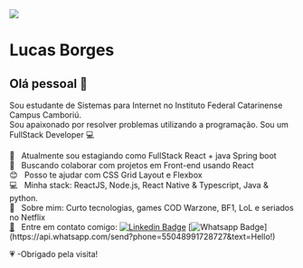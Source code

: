 <img width="auto" src="https://github.com/tgmarinho/tgmarinho/blob/master/banner.png">


# Lucas Borges

## Olá pessoal 👋
Sou estudante de Sistemas para Internet no Instituto Federal Catarinense Campus Camboriú. 
<br/> Sou apaixonado por resolver problemas utilizando a programação.
Sou um FullStack Developer :computer:

 :rocket:  &nbsp; Atualmente sou estagiando como FullStack React + java Spring boot
 <br/> :purple_heart: &nbsp; Buscando colaborar com projetos em Front-end usando React
 <br/> :blush: &nbsp; Posso te ajudar com CSS Grid Layout e Flexbox
 <br/> :computer: &nbsp; Minha stack: ReactJS, Node.js, React Native & Typescript, Java & python.
 <br/> 💬  &nbsp; Sobre mim: Curto tecnologias, games COD Warzone, BF1, LoL e seriados no Netflix
 <br/> <a href="mailto:lucas_borges_br@hotmail">:email:</a> &nbsp; Entre em contato comigo: [![Linkedin Badge](https://img.shields.io/badge/-LinkedIn-blue?style=flat-square&logo=Linkedin&logoColor=white&link=https://www.linkedin.com/in/lucas-borges-813a2637/)](https://www.linkedin.com/in/lucas-borges-813a2637/)  [![Whatsapp Badge](https://img.shields.io/badge/-Whatsapp-4CA143?style=flat-square&labelColor=4CA143&logo=whatsapp&logoColor=white&link=https://api.whatsapp.com/send?phone=55048991728727&text=Hello!)](https://api.whatsapp.com/send?phone=55048991728727&text=Hello!) 
 
:heartpulse: -Obrigado pela visita!
